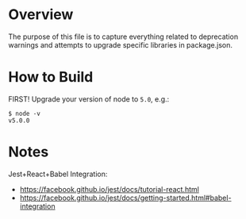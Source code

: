 
# Overview

The purpose of this file is to capture everything related to deprecation warnings and attempts to upgrade specific
libraries in package.json.

# How to Build

FIRST! Upgrade your version of node to ``5.0``, e.g.:

```
$ node -v
v5.0.0
```

# Notes

Jest+React+Babel Integration:

* https://facebook.github.io/jest/docs/tutorial-react.html
* https://facebook.github.io/jest/docs/getting-started.html#babel-integration
